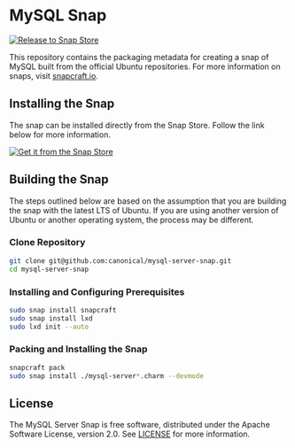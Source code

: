 # MySQL Snap
[![Release to Snap Store](https://github.com/canonical/charmed-mysql-snap/actions/workflows/release.yaml/badge.svg)](https://github.com/canonical/charmed-mysql-snap/actions/workflows/release.yaml)

This repository contains the packaging metadata for creating a snap of MySQL built from the official Ubuntu repositories.  For more information on snaps, visit [snapcraft.io](https://snapcraft.io/). 

## Installing the Snap
The snap can be installed directly from the Snap Store.  Follow the link below for more information.
<br>

[![Get it from the Snap Store](https://snapcraft.io/static/images/badges/en/snap-store-black.svg)](https://snapcraft.io/mysql-server)


## Building the Snap
The steps outlined below are based on the assumption that you are building the snap with the latest LTS of Ubuntu.  If you are using another version of Ubuntu or another operating system, the process may be different.

### Clone Repository
```bash
git clone git@github.com:canonical/mysql-server-snap.git
cd mysql-server-snap
```
### Installing and Configuring Prerequisites
```bash
sudo snap install snapcraft
sudo snap install lxd
sudo lxd init --auto
```
### Packing and Installing the Snap
```bash
snapcraft pack
sudo snap install ./mysql-server*.charm --devmode
```

## License
The MySQL Server Snap is free software, distributed under the Apache
Software License, version 2.0. See
[LICENSE](https://github.com/canonical/mysql-server-snap/blob/8.0/edge/licenses)
for more information.
